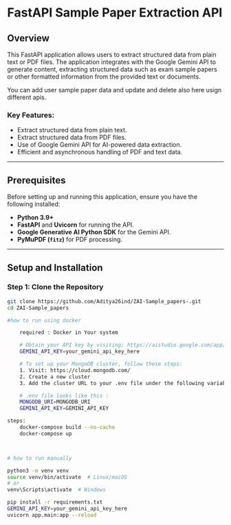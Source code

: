 # FastAPI Sample Paper Extraction API

## Overview

This FastAPI application allows users to extract structured data from plain text or PDF files. The application integrates with the Google Gemini API to generate content, extracting structured data such as exam sample papers or other formatted information from the provided text or documents.

You can add user sample paper data and update and delete also here usign different apis.

### Key Features:
- Extract structured data from plain text.
- Extract structured data from PDF files.
- Use of Google Gemini API for AI-powered data extraction.
- Efficient and asynchronous handling of PDF and text data.

---

## Prerequisites

Before setting up and running this application, ensure you have the following installed:
- **Python 3.9+**
- **FastAPI** and **Uvicorn** for running the API.
- **Google Generative AI Python SDK** for the Gemini API.
- **PyMuPDF (`fitz`)** for PDF processing.

---

## Setup and Installation

### Step 1: Clone the Repository

```bash
git clone https://github.com/Aditya26ind/ZAI-Sample_papers-.git
cd ZAI-Sample_papers

#how to run using docker

    required : Docker in Your system

    # Obtain your API key by visiting: https://aistudio.google.com/app/apikey
    GEMINI_API_KEY=your_gemini_api_key_here

    # To set up your MongoDB cluster, follow these steps:
    1. Visit: https://cloud.mongodb.com/
    2. Create a new cluster
    3. Add the cluster URL to your .env file under the following variable:

    # .env file looks like this :
    MONGODB_URI=MONGODB_URI
    GEMINI_API_KEY=GEMINI_API_KEY

steps: 
    docker-compose build --no-cache 
    docker-compose up



# how to run manually

python3 -m venv venv
source venv/bin/activate  # Linux/macOS
# or
venv\Scripts\activate  # Windows

pip install -r requirements.txt
GEMINI_API_KEY=your_gemini_api_key_here
uvicorn app.main:app --reload
